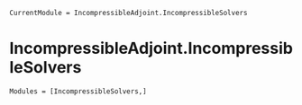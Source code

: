 ```@meta
CurrentModule = IncompressibleAdjoint.IncompressibleSolvers
```

# IncompressibleAdjoint.IncompressibleSolvers

```@autodocs
Modules = [IncompressibleSolvers,]
```